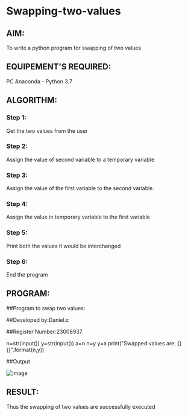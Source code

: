 # Swapping-two-values
## AIM:
To write a python program for swapping of two values
## EQUIPEMENT'S REQUIRED: 
PC
Anaconda - Python 3.7
## ALGORITHM: 
### Step 1:
Get the two values from the user
### Step 2: 
Assign the value of second variable to a temporary variable 
### Step 3: 
Assign the value of the first variable to the second variable.
### Step 4:  
Assign the value in temporary variable to the first variable
### Step 5: 
Print both the values it would be interchanged
### Step 6: 
End the program
## PROGRAM:

##Program to swap two values:

##Developed by:Daniel.c

##Register Number:23008937

n=str(input())
y=str(input())
a=n
n=y
y=a
print("Swapped values are: {} {}".format(n,y))





##Output





![image](https://github.com/Daniel-christal/Swapping-two-values/assets/145742847/4fdfba3d-7263-48a6-9004-194116e114b8)

## RESULT:
Thus the swapping of two values are successfully executed



